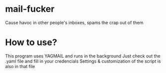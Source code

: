 # mail-fucker
Cause havoc in other people's inboxes, spams the crap out of them
# How to use?
This program uses YAGMAIL and runs in the background
Just check out the .yaml file and fill in your credencials
Settings & customization of the script is also in that file
